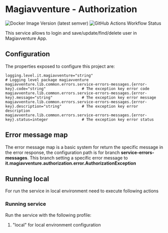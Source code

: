# Magiavventure - Authorization
![Docker Image Version (latest semver)](https://img.shields.io/docker/v/magiavventure/app-magiavventure-authorization)
![GitHub Actions Workflow Status](https://img.shields.io/github/actions/workflow/status/Magiavventure/app-magiavventure-authorization/build.yml)

This service allows to login and save/update/find/delete user in Magiavventure App.

## Configuration

The properties exposed to configure this project are:

```properties
logging.level.it.magiavventure="string"                                                          # Logging level package magiavventure
magiavventure.lib.common.errors.service-errors-messages.{error-key}.code="string"                # The exception key error code
magiavventure.lib.common.errors.service-errors-messages.{error-key}.message="string"             # The exception key error message
magiavventure.lib.common.errors.service-errors-messages.{error-key}.description="string"         # The exception key error description
magiavventure.lib.common.errors.service-errors-messages.{error-key}.status=integer               # The exception key error status
```


## Error message map
The error message map is a basic system for return the specific message in the error response,
the configuration path is for branch **service-errors-messages**.
This branch setting a specific error message to **it.magiavventure.authorization.error.AuthorizationException**

## Running local
For run the service in local environment need to execute following actions

### Running service
Run the service with the following profile:
1. "local" for local environment configuration